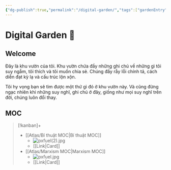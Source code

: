 ```yaml
---
{"dg-publish":true,"permalink":"/digital-garden/","tags":["gardenEntry"]}
---
```



# Digital Garden 🏡
## Welcome
Đây là khu vườn của tôi. Khu vườn chứa đầy những ghi chú về những gì tôi suy ngẫm, tôi thích và tôi muốn chia sẻ. Chúng đầy rẫy lỗi chính tả, cách diễn đạt kỳ lạ và cấu trúc lộn xộn.

Tôi hy vọng bạn sẽ tìm được một thứ gì đó ở khu vườn này. Và cũng đừng ngạc nhiên khi những suy nghĩ, ghi chú ở đây, giống như mọi suy nghĩ trên đời, chúng luôn đổi thay.

## MOC

> [!kanban]+
> - [[Atlas/Bí thuật MOC\|Bí thuật MOC]]
> 	- ![pxfuel(2).jpg](/img/user/Extras/Images/pxfuel(2).jpg)
> 	- [[Link\|Card]]
> - [[Atlas/Marxism MOC\|Marxism MOC]]
> 	- ![pxfuel.jpg](/img/user/Extras/Images/pxfuel.jpg)
> 	- [[Link\|Card]]


